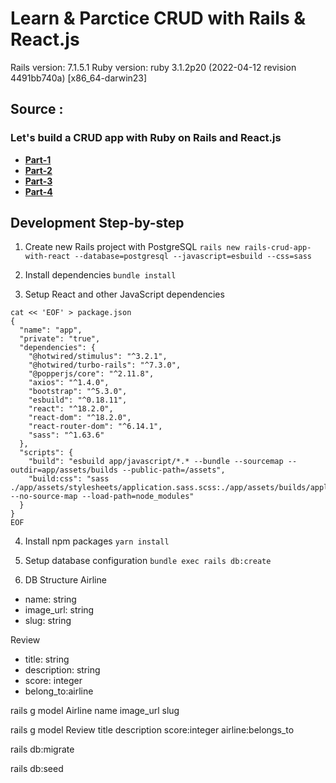 # Learn & Parctice CRUD with Rails & React.js

Rails version: 7.1.5.1
Ruby version: ruby 3.1.2p20 (2022-04-12 revision 4491bb740a) [x86_64-darwin23]

## Source :

### Let's build a CRUD app with Ruby on Rails and React.js

- **[Part-1](https://youtu.be/oyjzi837wME?si=5mG2ldgOrUJub4t1)**
- **[Part-2](https://youtu.be/F0xErjOtJAQ?si=upcu_KNwmmsvNgMw)**
- **[Part-3](https://youtu.be/R19RT76rRa8?si=m6JJY9d26n4iCpDJ)**
- **[Part-4](https://youtu.be/iqh9enFWHuY?si=YDc4IaLZEXs5E-sX)**

## Development Step-by-step

1. Create new Rails project with PostgreSQL
   `rails new rails-crud-app-with-react --database=postgresql --javascript=esbuild --css=sass`

2. Install dependencies
   `bundle install`

3. Setup React and other JavaScript dependencies

```
cat << 'EOF' > package.json
{
  "name": "app",
  "private": "true",
  "dependencies": {
    "@hotwired/stimulus": "^3.2.1",
    "@hotwired/turbo-rails": "^7.3.0",
    "@popperjs/core": "^2.11.8",
    "axios": "^1.4.0",
    "bootstrap": "^5.3.0",
    "esbuild": "^0.18.11",
    "react": "^18.2.0",
    "react-dom": "^18.2.0",
    "react-router-dom": "^6.14.1",
    "sass": "^1.63.6"
  },
  "scripts": {
    "build": "esbuild app/javascript/*.* --bundle --sourcemap --outdir=app/assets/builds --public-path=/assets",
    "build:css": "sass ./app/assets/stylesheets/application.sass.scss:./app/assets/builds/application.css --no-source-map --load-path=node_modules"
  }
}
EOF
```

4. Install npm packages
   `yarn install`

5. Setup database configuration
   `bundle exec rails db:create`

6. DB Structure
   Airline

- name: string
- image_url: string
- slug: string

Review

- title: string
- description: string
- score: integer
- belong_to:airline

rails g model Airline name image_url slug

rails g model Review title description score:integer airline:belongs_to

rails db:migrate

rails db:seed